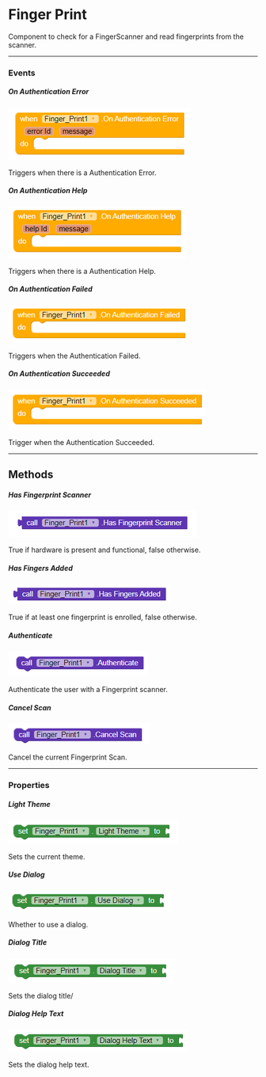 # Finger Print

Component to check for a FingerScanner and read fingerprints from the scanner.

---

### Events

##### On Authentication Error

![](/assets/sensors/finger-print/OnAuthenticationError.png)

Triggers when there is a Authentication Error.

##### On Authentication Help

![](/assets/sensors/finger-print/OnAuthenticationHelp.png)

Triggers when there is a Authentication Help.

##### On Authentication Failed

![](/assets/sensors/finger-print/OnAuthenticationFailed.png)

Triggers when the Authentication Failed.

##### On Authentication Succeeded

![](/assets/sensors/finger-print/OnAuthenticationSucceeded.png)

Trigger when the Authentication Succeeded.

---

## Methods

##### Has Fingerprint Scanner

![](/assets/sensors/finger-print/HasFingerprintScanner.png)

True if hardware is present and functional, false otherwise.

##### Has Fingers Added

![](/assets/sensors/finger-print/HasFingersAdded.png)

True if at least one fingerprint is enrolled, false otherwise.

##### Authenticate

![](/assets/sensors/finger-print/Authenticate.png)

Authenticate the user with a Fingerprint scanner.

##### Cancel Scan

![](/assets/sensors/finger-print/CancelScan.png)

Cancel the current Fingerprint Scan.

---

### Properties

##### Light Theme

![](/assets/sensors/finger-print/LightTheme.png)

Sets the current theme.

##### Use Dialog

![](/assets/sensors/finger-print/UseDialog.png)

Whether to use a dialog.

##### Dialog Title

![](/assets/sensors/finger-print/DialogTitle.png)

Sets the dialog title/

##### Dialog Help Text

![](/assets/sensors/finger-print/DialogHelpText.png)

Sets the dialog help text.

